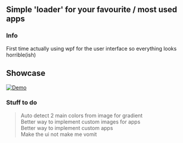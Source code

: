 ## Simple 'loader' for your favourite / most used apps

### Info
First time actually using wpf for the user interface so everything looks horrible(ish) 

## Showcase

[![Demo](https://cdn.discordapp.com/attachments/908858749119258637/1123466977906794536/demo.gif)](https://cdn.discordapp.com/attachments/908858749119258637/1123465809738596442/2023-06-28_07-11-18.mp4)

### Stuff to do

> Auto detect 2 main colors from image for gradient <br>
> Better way to implement custom images for apps <br>
> Better way to implement custom apps <br>
> Make the ui not make me vomit <br>

